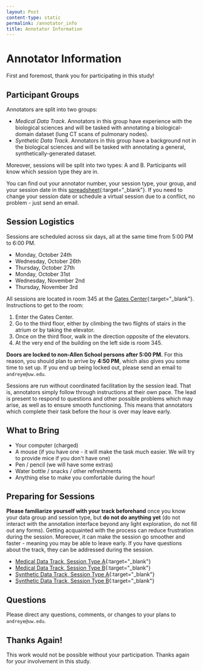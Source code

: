 ```yaml
---
layout: Post
content-type: static
permalink: /annotator_info
title: Annotator Information
---
```


# Annotator Information

First and foremost, thank you for participating in this study!

## Participant Groups

Annotators are split into two groups:
- _Medical Data Track_. Annotators in this group have experience with the biological sciences and will be tasked with annotating a biological-domain dataset (lung CT scans of pulmonary nodes).
- _Synthetic Data Track_. Annotators in this group have a background not in the biological sciences and will be tasked with annotating a general, synthetically-generated dataset.

Moreover, sessions will be split into two types: A and B. Participants will know which session type they are in.

You can find out your annotator number, your session type, your group, and your session date in this [spreadsheet](https://docs.google.com/spreadsheets/d/1ooq0rPVBhkdJOXUsePa68Hk7pVB25mmtPTn0UrPGerU/edit?usp=sharing){:target="_blank"}. If you need to change your session date or schedule a virtual session due to a conflict, no problem - just send an email.

## Session Logistics

Sessions are scheduled across six days, all at the same time from 5:00 PM to 6:00 PM.
- Monday, October 24th
- Wednesday, October 26th
- Thursday, October 27th
- Monday, October 31st
- Wednesday, November 2nd
- Thursday, November 3rd

All sessions are located in room 345 at the [Gates Center](https://www.google.com/maps/place/Bill+%26+Melinda+Gates+Center+For+Computer+Science+%26+Engineering/@47.6530562,-122.3072959,17z/data=!3m1!4b1!4m5!3m4!1s0x549014ed2d27c953:0xb46391ddfa96dcf2!8m2!3d47.6530562!4d-122.3051072){:target="_blank"}. Instructions to get to the room:
1. Enter the Gates Center.
2. Go to the third floor, either by climbing the two flights of stairs in the atrium or by taking the elevator. 
3. Once on the third floor, walk in the direction opposite of the elevators.
4. At the very end of the building on the left side is room 345. 

**Doors are locked to non-Allen School persons after 5:00 PM.** For this reason, you should plan to arrive by **4:50 PM**, which also gives you some time to set up. If you end up being locked out, please send an email to `andreye@uw.edu`.

Sessions are run without coordinated facilitation by the session lead. That is, annotators simply follow through instructions at their own pace. The lead is present to respond to questions and other possible problems which may arise, as well as to ensure smooth functioning. This means that annotators which complete their task before the hour is over may leave early. 

## What to Bring
- Your computer (charged)
- A mouse (if you have one - it will make the task much easier. We will try to provide mice if you don't have one)
- Pen / pencil (we will have some extras)
- Water bottle / snacks / other refreshments
- Anything else to make you comfortable during the hour!

## Preparing for Sessions

**Please familiarize yourself with your track beforehand** once you know your data group and session type, but **do not do anything yet** (do not interact with the annotation interface beyond any light exploration, do not fill out any forms). Getting acquainted with the process can reduce frustration during the session. Moreover, it can make the session go smoother and faster - meaning you may be able to leave early. If you have questions about the track, they can be addressed during the session.

- [Medical Data Track, Session Type A](https://andre-ye.github.io/muadocs/med_grp/a/start){:target="_blank"}
- [Medical Data Track, Session Type B](https://andre-ye.github.io/muadocs/med_grp/b/start){:target="_blank"}
- [Synthetic Data Track, Session Type A](https://andre-ye.github.io/muadocs/syn_grp/a/start){:target="_blank"}
- [Synthetic Data Track, Session Type B](https://andre-ye.github.io/muadocs/syn_grp/b/start){:target="_blank"}

## Questions
Please direct any questions, comments, or changes to your plans to `andreye@uw.edu`.

## Thanks Again!
This work would not be possible without your participation. Thanks again for your involvement in this study.


